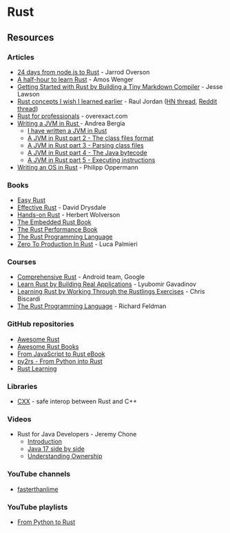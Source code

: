 # Rust

## Resources

### Articles

* [24 days from node.js to Rust](https://candle.dev/blog/javascript-to-rust/javascript-to-rust-day-1-rustup/) - Jarrod Overson
* [A half-hour to learn Rust](https://fasterthanli.me/articles/a-half-hour-to-learn-rust) - Amos Wenger
* [Getting Started with Rust by Building a Tiny Markdown Compiler](https://jesselawson.org/rust/getting-started-with-rust-by-building-a-tiny-markdown-compiler/) - Jesse Lawson
* [Rust concepts I wish I learned earlier](https://rauljordan.com/rust-concepts-i-wish-i-learned-earlier/) - Raul Jordan ([HN thread](https://news.ycombinator.com/item?id=34427604), [Reddit thread](https://www.reddit.com/r/rust/comments/10eu2aw/rust\_concepts\_i\_wish\_i\_learned\_earlier/))
* [Rust for professionals](https://overexact.com/rust-for-professionals/) - overexact.com
* [Writing a JVM in Rust ](https://andreabergia.com/series/writing-a-jvm-in-rust/)- Andrea Bergia
  * [I have written a JVM in Rust](https://andreabergia.com/blog/2023/07/i-have-written-a-jvm-in-rust/)
  * [A JVM in Rust part 2 - The class files format](https://andreabergia.com/blog/2023/07/a-jvm-in-rust-part-2-the-class-files-format/)
  * [A JVM in Rust part 3 - Parsing class files](https://andreabergia.com/blog/2023/07/a-jvm-in-rust-part-3-parsing-class-files/)
  * [A JVM in Rust part 4 - The Java bytecode](https://andreabergia.com/blog/2023/08/a-jvm-in-rust-part-4-the-java-bytecode/)
  * [A JVM in Rust part 5 - Executing instructions](https://andreabergia.com/blog/2023/08/a-jvm-in-rust-part-5-executing-instructions/)
* [Writing an OS in Rust](https://os.phil-opp.com/) - Philipp Oppermann

### Books

* [Easy Rust](https://fongyoong.github.io/easy\_rust/)
* [Effective Rust](https://www.lurklurk.org/effective-rust/) - David Drysdale
* [Hands-on Rust](https://pragprog.com/titles/hwrust/hands-on-rust/) - Herbert Wolverson
* [The Embedded Rust Book](https://docs.rust-embedded.org/book/index.html)
* [The Rust Performance Book](https://nnethercote.github.io/perf-book/introduction.html)
* [The Rust Programming Language](https://doc.rust-lang.org/book/)
* [Zero To Production In Rust](https://www.zero2prod.com/index.html?country=the%20UK\&discount\_code=VAT20) - Luca Palmieri

### Courses

* [Comprehensive Rust](https://google.github.io/comprehensive-rust/) - Android team, Google
* [Learn Rust by Building Real Applications](https://www.udemy.com/course/rust-fundamentals/) - Lyubomir Gavadinov
* [Learning Rust by Working Through the Rustlings Exercises](https://egghead.io/courses/learning-rust-by-solving-the-rustlings-exercises-a722) - Chris Biscardi
* [The Rust Programming Language](https://frontendmasters.com/courses/rust/) - Richard Feldman

### GitHub repositories

* [Awesome Rust](https://github.com/rust-unofficial/awesome-rust)
* [Awesome Rust Books](https://github.com/sger/RustBooks)
* [From JavaScript to Rust eBook](https://github.com/vinodotdev/node-to-rust)
* [py2rs - From Python into Rust](https://github.com/rochacbruno/py2rs)
* [Rust Learning](https://github.com/ctjhoa/rust-learning)

### Libraries

* [CXX](https://cxx.rs/) - safe interop between Rust and C++

### Videos

* Rust for Java Developers - Jeremy Chone
  * [Introduction](https://www.youtube.com/watch?v=iFdh4sPC5Tg)
  * [Java 17 side by side](https://www.youtube.com/watch?v=\_xiPUXMZeyU)
  * [Understanding Ownership](https://www.youtube.com/watch?v=Vg1LGHuAPP8)

### YouTube channels

* [fasterthanlime](https://www.youtube.com/@fasterthanlime/videos)

### YouTube playlists

* [From Python to Rust](https://www.youtube.com/playlist?list=PLEIv4NBmh-GsWGE9mY3sF9c5lgh5Z\_jLr)
